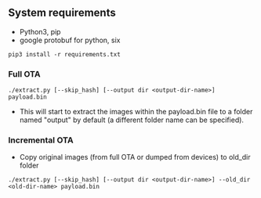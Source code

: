 ## System requirements

- Python3, pip
- google protobuf for python, six
```
pip3 install -r requirements.txt
```

### Full OTA
```
./extract.py [--skip_hash] [--output dir <output-dir-name>] payload.bin
```
- This will start to extract the images within the payload.bin file to a folder named "output" by default (a different folder name can be specified).

### Incremental OTA

- Copy original images (from full OTA or dumped from devices) to old_dir folder
```
./extract.py [--skip_hash] [--output dir <output-dir-name>] --old_dir <old-dir-name> payload.bin
```
